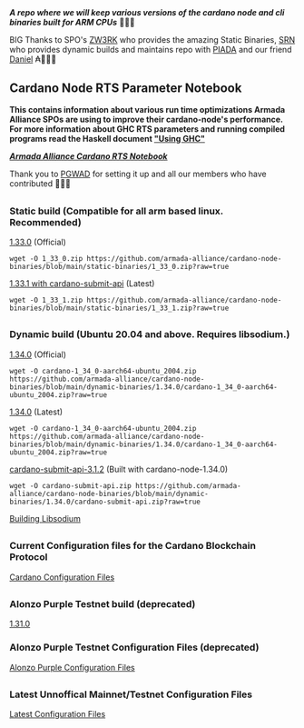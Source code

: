 ##
***A repo where we will keep various versions of the cardano node and cli binaries built for ARM CPUs*** 🏴‍☠️🦾

BIG Thanks to SPO's [ZW3RK](https://twitter.com/zw3rkpool/) who provides the amazing Static Binaries, [SRN](https://armada-alliance.com/stake-pools/cc1b1c03798884c636703443a23b8d9e827d6c0417921600394198a0) who provides dynamic builds and maintains repo with [PIADA](https://armada-alliance.com/stake-pools/b8d8742c7b7b512468448429c776b3b0f824cef460db61aa1d24bc65) and our friend [Daniel](https://github.com/rekuenkdr) ₳🏴‍☠️🙏
## Cardano Node RTS Parameter Notebook

**This contains information about various run time optimizations Armada Alliance SPOs are using to improve their cardano-node's performance. For more information about GHC RTS parameters and running compiled programs read the Haskell document ["Using GHC"](https://downloads.haskell.org/~ghc/latest/docs/html/users_guide/runtime_control.html)**

***[Armada Alliance Cardano RTS Notebook](https://docs.google.com/spreadsheets/d/1sw_fzqoubOEG6lMpWKVzCF8yISfY4YFAvnx_5E5T-1s/edit#gid=0)***

Thank you to [PGWAD](https://armada-alliance.com/stake-pools/7e45a7e6ab3afcf99120e97aedf84e706e43d829ddc610ad667a85a3) for setting it up and all our members who have contributed 🙏🏴‍☠️

##
### Static build (Compatible for all arm based linux. Recommended)
[1.33.0](https://github.com/armada-alliance/cardano-node-binaries/blob/main/static-binaries/1_33_0.zip?raw=true) (Official)

```
wget -O 1_33_0.zip https://github.com/armada-alliance/cardano-node-binaries/blob/main/static-binaries/1_33_0.zip?raw=true
```

[1.33.1 with cardano-submit-api](https://github.com/armada-alliance/cardano-node-binaries/blob/main/static-binaries/1_33_1.zip?raw=true) (Latest)

```
wget -O 1_33_1.zip https://github.com/armada-alliance/cardano-node-binaries/blob/main/static-binaries/1_33_1.zip?raw=true
```

##
### Dynamic build (Ubuntu 20.04 and above. Requires libsodium.)
[1.34.0](https://github.com/armada-alliance/cardano-node-binaries/blob/main/dynamic-binaries/1.34.0/cardano-1_34_0-aarch64-ubuntu_2004.zip?raw=true) (Official)

```
wget -O cardano-1_34_0-aarch64-ubuntu_2004.zip https://github.com/armada-alliance/cardano-node-binaries/blob/main/dynamic-binaries/1.34.0/cardano-1_34_0-aarch64-ubuntu_2004.zip?raw=true
```

[1.34.0](https://github.com/armada-alliance/cardano-node-binaries/blob/main/dynamic-binaries/1.34.0/cardano-1_34_0-aarch64-ubuntu_2004.zip?raw=true) (Latest)

```
wget -O cardano-1_34_0-aarch64-ubuntu_2004.zip https://github.com/armada-alliance/cardano-node-binaries/blob/main/dynamic-binaries/1.34.0/cardano-1_34_0-aarch64-ubuntu_2004.zip?raw=true
```

[cardano-submit-api-3.1.2](https://github.com/armada-alliance/cardano-node-binaries/blob/main/dynamic-binaries/1.34.0/cardano-submit-api.zip?raw=true) (Built with cardano-node-1.34.0)

```
wget -O cardano-submit-api.zip https://github.com/armada-alliance/cardano-node-binaries/blob/main/dynamic-binaries/1.34.0/cardano-submit-api.zip?raw=true
```

[Building Libsodium](https://github.com/armada-alliance/cardano-node-binaries/blob/main/dynamic-binaries/1.34.0/README.MD)

##
### Current Configuration files for the Cardano Blockchain Protocol

[Cardano Configuration Files](https://hydra.iohk.io/build/7654130/download/1/index.html)

##
### Alonzo Purple Testnet build (deprecated)
[1.31.0](https://github.com/armada-alliance/cardano-node-binaries/blob/main/dynamic-binaries/1.31.0/cardano-1_31_0-aarch64-ubuntu_2004.zip?raw=true)

### Alonzo Purple Testnet Configuration Files (deprecated)
[Alonzo Purple Configuration Files](https://hydra.iohk.io/build/7366583/download/1/index.html)

##
### Latest Unnoffical Mainnet/Testnet Configuration Files
[Latest Configuration Files](https://hydra.iohk.io/job/Cardano/iohk-nix/cardano-deployment/latest-finished/download/1/index.html)
